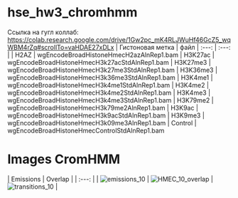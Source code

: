 # hse_hw3_chromhmm
Cсылка на гугл коллаб: https://colab.research.google.com/drive/1Gw2pc_mK4RLJWuHf46GcZ5_wqWBM4rZq#scrollTo=vaHDAE27xDLx
| Гистоновая метка | файл 
| :---: | :---: |
| H2AZ | wgEncodeBroadHistoneHmecH2azAlnRep1.bam 
| H3K27ac | wgEncodeBroadHistoneHmecH3k27acStdAlnRep1.bam 
| H3K27me3 | wgEncodeBroadHistoneHmecH3k27me3StdAlnRep1.bam 
| H3K36me3 | wgEncodeBroadHistoneHmecH3k36me3StdAlnRep1.bam 
| H3K4me1 | wgEncodeBroadHistoneHmecH3k4me1StdAlnRep1.bam 
| H3K4me2 | wgEncodeBroadHistoneHmecH3k4me2StdAlnRep1.bam 
| H3K4me3 | wgEncodeBroadHistoneHmecH3k4me3StdAlnRep1.bam 
| H3K79me2 | wgEncodeBroadHistoneHmecH3k79me2AlnRep1.bam 
| H3K9ac | wgEncodeBroadHistoneHmecH3k9acStdAlnRep1.bam 
| H3K9me3 | wgEncodeBroadHistoneHmecH3k09me3AlnRep1.bam
| Control | wgEncodeBroadHistoneHmecControlStdAlnRep1.bam 
# Images CromHMM
| Emissions | Overlap | |
 :---: |
| ![emissions_10](https://user-images.githubusercontent.com/65420132/160288345-52c7507a-cafa-473e-87f6-1f28c758f61e.png) | ![HMEC_10_overlap](https://user-images.githubusercontent.com/65420132/160288414-e111bada-a349-4ad8-857d-1b29bd621b2f.png)
 | ![transitions_10](https://user-images.githubusercontent.com/65420132/160290869-08cf1daa-008c-491b-99b0-24a293aa0edc.png) | 
